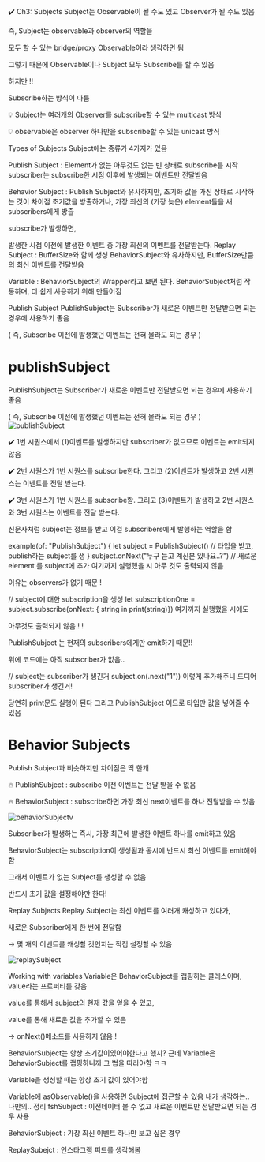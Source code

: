 
✔️  Ch3: Subjects
Subject는 Observable이 될 수도 있고 Observer가 될 수도 있음

즉, Subject는 observable과 observer의 역할을

모두 할 수 있는 bridge/proxy Observable이라 생각하면 됨

그렇기 때문에 Observable이나 Subject 모두 Subscribe를 할 수 있음

하지만 ‼️

Subscribe하는 방식이 다름

💡 Subject는 여러개의 Observer를 subscribe할 수 있는 multicast 방식

💡 observable은 observer 하나만을 subscribe할 수 있는 unicast 방식

Types of Subjects
Subject에는 종류가 4가지가 있음

Publish Subject : Element가 없는 아무것도 없는 빈 상태로 subscribe를 시작 subscriber는 subscribe한 시점 이후에 발생되는 이벤트만 전달받음

Behavior Subject : Publish Subject와 유사하지만, 초기화 값을 가진 상태로 시작하는 것이 차이점 초기값을 방출하거나, 가장 최신의 (가장 늦은) element들을 새 subscribers에게 방출

   subscribe가 발생하면,

   발생한 시점 이전에 발생한 이벤트 중 가장 최신의 이벤트를 전달받는다.
Replay Subject : BufferSize와 함께 생성 BehaviorSubject와 유사하지만, BufferSize만큼의 최신 이벤트를 전달받음

Variable : BehaviorSubject의 Wrapper라고 보면 된다. BehaviorSubject처럼 작동하며, 더 쉽게 사용하기 위해 만들어짐

Publish Subject
PublishSubject는 Subscriber가 새로운 이벤트만 전달받으면 되는 경우에 사용하기 좋음

( 즉, Subscribe 이전에 발생했던 이벤트는 전혀 몰라도 되는 경우 )

# publishSubject

PublishSubject는 Subscriber가 새로운 이벤트만 전달받으면 되는 경우에 사용하기 좋음

( 즉, Subscribe 이전에 발생했던 이벤트는 전혀 몰라도 되는 경우 )
![publishSubject](https://user-images.githubusercontent.com/94977962/147181815-e349e29e-ab61-43ee-b17f-f0c00e5c069e.png)

✔️ 1번 시퀀스에서 (1)이벤트를 발생하지만 subscriber가 없으므로 이벤트는 emit되지 않음

✔️ 2번 시퀀스가 1번 시퀀스를 subscribe한다. 그리고 (2)이벤트가 발생하고 2번 시퀀스는 이벤트를 전달 받는다.

✔️ 3번 시퀀스가 1번 시퀀스를 subscribe함. 그리고 (3)이벤트가 발생하고 2번 시퀀스와 3번 시퀀스는 이벤트를 전달 받는다.

신문사처럼 subject는 정보를 받고 이걸 subscribers에게 발행하는 역할을 함

example(of: "PublishSubject") {
    let subject = PublishSubject<String>() // 타입을 받고, publish하는 subject를 생
}
subject.onNext("누구 듣고 계신분 있나요..?") // 새로운 element 를 subject에 추가
여기까지 실행했을 시 아무 것도 출력되지 않음

이유는 observers가 없기 때문 !

// subject에 대한 subscription을 생성
let subscriptionOne = subject.subscribe(onNext: { string in print(string)})
여기까지 실행했을 시에도

아무것도 출력되지 않음 ! !

PublishSubject 는 현재의 subscribers에게만 emit하기 때문!!

위에 코드에는 아직 subscriber가 없음..

// subject는 subscriber가 생긴거
subject.on(.next("1"))
이렇게 추가해주니 드디어 subscriber가 생긴거!

당연히 print문도 실행이 된다 그리고 PublishSubject 이므로 타입만 값을 넣어줄 수 있음

# Behavior Subjects
  
Publish Subject과 비슷하지만 차이점은 딱 한개

🔥 PublishSubject : subscribe 이전 이벤트는 전달 받을 수 없음

🔥 BehaviorSubject : subscribe하면 가장 최신 next이벤트를 하나 전달받을 수 있음
  
  
![behaviorSubject](https://user-images.githubusercontent.com/94977962/147181904-a5e80cb8-694f-4dd9-9b2e-9f43a80b3110.png)v

Subscriber가 발생하는 즉시, 가장 최근에 발생한 이벤트 하나를 emit하고 있음

BehaviorSubject는 subscription이 생성됨과 동시에 반드시 최신 이벤트를 emit해야 함

그래서 이벤트가 없는 Subject를 생성할 수 없음

반드시 초기 값을 설정해야만 한다!

Replay Subjects
Replay Subject는 최신 이벤트를 여러개 캐싱하고 있다가,

새로운 Subscriber에게 한 번에 전달함

→ 몇 개의 이벤트를 캐싱할 것인지는 직접 설정할 수 있음

![replaySubject](https://user-images.githubusercontent.com/94977962/147181952-deca416f-82c4-40d0-8759-fccd9daa4c16.png)

Working with variables
Variable은 BehaviorSubject를 랩핑하는 클래스이며, value라는 프로퍼티를 갖음

value를 통해서 subject의 현재 값을 얻을 수 있고,

value를 통해 새로운 값을 추가할 수 있음

→ onNext()메소드를 사용하지 않음 !

BehaviorSubject는 항상 초기값이있어야한다고 했지?
근데 Variable은 BehaviorSubject를 랩핑하니까 그 법을 따라야함 ㅋㅋ

Variable을 생성할 때는 항상 초기 값이 있어야함

Variable에 asObservable()을 사용하면 Subject에 접근할 수 있음
내가 생각하는.. 나만의.. 정리
fshSubject : 이전데이터 볼 수 없고 새로운 이벤트만 전달받으면 되는 경우 사용

BehaviorSubject : 가장 최신 이벤트 하나만 보고 싶은 경우

ReplaySubejct : 인스타그램 피드를 생각해봄
